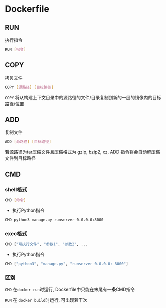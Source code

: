 <!--

 * @Description: 
 * @Version: 1.0
 * @Author: DaLao
 * @Email:  
 * @Date: 2021-03-17 17:13:31
 * @LastEditors: dalao
 * @LastEditTime: 2023-04-09 00:28:30
-->

# Dockerfile

## RUN

执行指令

```sh
RUN [指令]
```

## COPY

拷贝文件

```sh
COPY [源路径] [目标路径]
```

`COPY` 将从构建上下文目录中的源路径的文件/目录复制到新的一层的镜像内的目标路径/位置

## ADD

复制文件

```sh
ADD [源路径] [目标路径]
```

若源路径为tar压缩文件且压缩格式为 gzip, bzip2, xz, ADD 指令将会自动解压缩文件到目标路径

## CMD

### shell格式

```sh
CMD [命令]
```

- 执行Python指令

```sh
CMD python3 manage.py runserver 0.0.0.0:8000
```

### exec格式

```sh
CMD ["可执行文件", "参数1", "参数2", ...
```

- 执行Python指令

```sh
CMD ["python3", "manage.py", "runserver 0.0.0.0: 8000"]
```

### 区别

`CMD` 在`docker run`时运行, Dockerfile中只能在末尾有**一条**CMD指令

`RUN` 在 `docker build`时运行, 可出现若干次